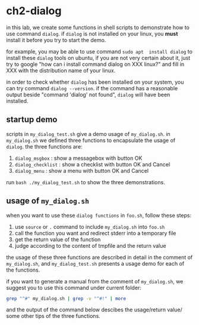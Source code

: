# ch2-dialog

in this lab, we create some functions in shell scripts to
demonstrate how to use command `dialog`. if	`dialog` is not
installed on your linux, you **must** install it before you
try to start the demo.

for example, you may be able to use command `sudo apt 
install dialog` to install these `dialog` tools on ubuntu, 
if you are not very certain about it, just try to google 
"how can i install command dialog on XXX linux?" and fill in 
XXX with the distribution name of your linux.

in order to check whether `dialog` has been installed on your
system, you can try command `dialog --version`. if the
command has a reasonable output beside "command 'dialog' not
found", `dialog` will have been installed.

## startup demo

scripts in `my_dialog_test.sh` give a demo usage of 
`my_dialog.sh`. in `my_dialog.sh` we defined three functions
to encapsulate the usage of `dialog`. the three functions
are:

1. `dialog_msgbox`    : show a messagebox with button OK 
2. `dialog_checklist` : show a checklist with button OK and Cancel
3. `dialog_menu`      : show a menu with button OK and Cancel

run `bash ./my_dialog_test.sh` to show the three demonstrations.

## usage of `my_dialog.sh`

when you want to use these `dialog functions` in `foo.sh`,
follow these steps:

1. use `source` or `.` command to include `my_dialog.sh`
into `foo.sh`
2. call the function you want and redirect stderr into a temporary
file
3. get the return value of the function
4. judge according to the content of tmpfile and the return value

the usage of these three functions are described in detail in 
the comment of `my_dialog.sh`, and `my_dialog_test.sh` presents 
a usage demo for each of the functions.

if you want to generate a manual from the comment of `my_dialog.sh`,
we suggest you to use this command under current folder:

```bash
grep "^#" my_dialog.sh | grep -v "^#!" | more
```

and the output of the command below descibes the usage/return value/
some other tips of the three functions.

